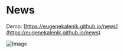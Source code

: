 # News

Demo: [https://eugenekalenik.github.io/news](https://eugenekalenik.github.io/news)

![Image](https://eugenekalenik.github.io/news/screenshot.png)
